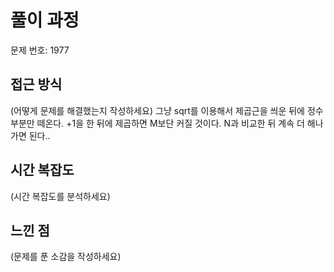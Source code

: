 # 풀이 과정

문제 번호: 1977

## 접근 방식
(어떻게 문제를 해결했는지 작성하세요)
그냥 sqrt를 이용해서 제곱근을 씌운 뒤에 정수 부분만 떼온다.
+1을 한 뒤에 제곱하면 M보단 커질 것이다. N과 비교한 뒤 계속 더 해나가면 된다..

## 시간 복잡도
(시간 복잡도를 분석하세요)

## 느낀 점
(문제를 푼 소감을 작성하세요)
